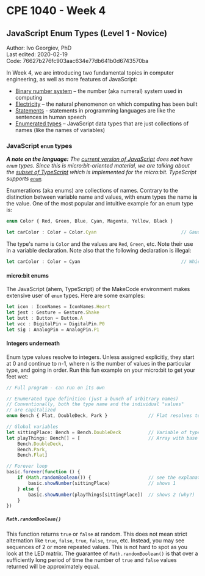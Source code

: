# CPE 1040 - Week 4
## JavaScript Enum Types (Level 1 - Novice)

Author: Ivo Georgiev, PhD  
Last edited: 2020-02-19  
Code: 76627b276fc903aac634e77db641b0d6743570ba    


In Week 4, we are introducing two fundamental topics in computer engineering, as well as more features of JavaScript: 
- [Binary number system](https://docs.google.com/document/d/1e9QTeYUYFm5DyQIz6qbM0OUYKsh8nf36WEvbQq3O8uk/edit#) – the number (aka numeral) system used in computing 
- [Electricity](https://docs.google.com/document/d/1rHwjfT52t8e8BeC3xgw7rdLXgL3fGsUDZzf24rT2oK4/edit#) – the natural phenomenon on which computing has been built 
- [Statements](CPE-Week04-JavaScript-Statements.md) - statements in programming languages are like the sentences in human speech
- [Enumerated types](CPE-Week04-JavaScript-Enum-Types.md) – JavaScript data types that are just collections of names (like the names of variables) 

### JavaScript `enum` types

_**A note on the language:** The [current version of JavaScript](https://www.ecma-international.org/publications/standards/Ecma-262.htm) does **not** have `enum` types. Since this is micro:bit-oriented material, we are talking about the [subset of TypeScript](https://makecode.com/language) which is implemented for the micro:bit. TypeScript supports [`enum`](https://www.typescriptlang.org/docs/handbook/basic-types.html#enum)._

Enumerations (aka enums) are collections of names. Contrary to the distinction between variable name and values, with enum types the name **is** the value. One of the most popular and intuitive example for an enum type is:

```JavaScript
enum Color { Red, Green, Blue, Cyan, Magenta, Yellow, Black }

let carColor : Color = Color.Cyan                               // Gaudy! I bet it's a Cadillac :D
```
The type's name is `Color` and the values are `Red`, `Green`, etc. Note their use in a variable declaration. Note also that the following declaration is illegal:

```JavaScript
let carColor : Color = Cyan                                     // Which "Cyan" are we talking about???
```

#### micro:bit enums

The JavaScript (ahem, TypeScript) of the MakeCode environment makes extensive user of `enum` types. Here are some examples:
```JavaScript
let icon : IconNames = IconNames.Heart
let jest : Gesture = Gesture.Shake
let butt : Button = Button.A
let vcc : DigitalPin = DigitalPin.P0
let sig : AnalogPin = AnalogPin.P1
```

#### Integers underneath

Enum type values resolve to integers. Unless assigned explicitly, they start at 0 and continue to n-1, where n is the number of values in the particular type, and going in order. Run this fun example on your micro:bit to get your feet wet:

```JavaScript
// Full program - can run on its own

// Enumerated type definition (just a bunch of arbitrary names)
// Conventionally, both the type name and the individual "values"
// are capitalized
enum Bench { Flat, DoubleDeck, Park }               // Flat resolves to 0, DoubleDeck to 1, and Park to 2

// Global variables
let sittingPlace: Bench = Bench.DoubleDeck          // Variable of type Bench (resolves to 1)
let playThings: Bench[] = [                         // Array with base type Bench (resolve to 1, 2, 0, in this order)
    Bench.DoubleDeck,
    Bench.Park,
    Bench.Flat]

// Forever loop
basic.forever(function () {
    if (Math.randomBoolean()) {                     // see the explanation of randomBoolean() in the text below
        basic.showNumber(sittingPlace)              // shows 1
    } else {
        basic.showNumber(playThings[sittingPlace])  // shows 2 (why?)
    }
})
```
##### `Math.randomBoolean()`

This function returns `true` or `false` at random. This does not mean strict alternation like `true`, `false`, `true`, `false`, `true`, etc. Instead, you may see sequences of 2 or more repeated values. This is not hard to spot as you look at the LED matrix. The guarantee of `Math.randomBoolean()` is that over a sufficiently long period of time the number of `true` and `false` values returned will be approximately equal.
